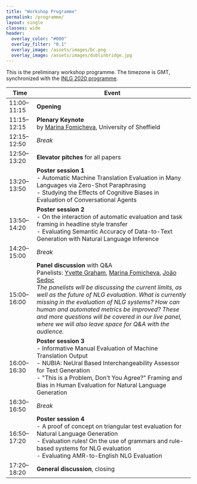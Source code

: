 ```yaml
---
title: "Workshop Programme"
permalink: /programme/
layout: single
classes: wide
header:
  overlay_color: "#000"
  overlay_filter: "0.1"
  overlay_image: /assets/images/bc.png
  overlay_image: /assets/images/dublinbridge.jpg
---
```


This is the preliminary workshop programme. The timezone is GMT, synchronized with the [INLG 2020 programme](https://www.inlg2020.org/programme).

| Time        | Event                                |
| ----------- | -------------------------------------|
| 11:00–11:15 | **Opening**                          |
| 11:15–12:15 | **Plenary Keynote**<br>by [Marina Fomicheva](https://www.sheffield.ac.uk/dcs/people/research-staff/marina-fomicheva), University of Sheffield  |
| 12:15–12:50 | *Break*                              | 
| 12:50–13:20 | **Elevator pitches** for all papers  |
| 13:20–13:50 | **Poster session 1**<br>- Automatic Machine Translation Evaluation in Many Languages via Zero-Shot Paraphrasing<br>- Studying the Effects of Cognitive Biases in Evaluation of Conversational Agents |
| 13:50–14:20 | **Poster session 2**<br>- On the interaction of automatic evaluation and task framing in headline style transfer<br>- Evaluating Semantic Accuracy of Data-to-Text Generation with Natural Language Inference |
| 14:20–15:00 | *Break*                              | 
| 15:00–16:00 | **Panel discussion** with Q&A<br>Panelists: [Yvette Graham](https://www.computing.dcu.ie/~ygraham/), [Marina Fomicheva](https://www.sheffield.ac.uk/dcs/people/research-staff/marina-fomicheva), [João Sedoc](https://www.clsp.jhu.edu/faculty/joao-sedoc/)<br>*The panelists will be discussing the current limits, as well as the future of NLG evaluation. What is currently missing in the evaluation of NLG systems? How can human and automated metrics be improved? These and more questions will be covered in our live panel, where we will also leave space for Q&A with the audience.*  |
| 16:00–16:30 | **Poster session 3**<br>- Informative Manual Evaluation of Machine Translation Output<br>- NUBIA: NeUral Based Interchangeability Assessor for Text Generation<br>- "This is a Problem, Don't You Agree?" Framing and Bias in Human Evaluation for Natural Language Generation |
| 16:30–16:50 | *Break*                              | 
| 16:50–17:20 | **Poster session 4**<br>- A proof of concept on triangular test evaluation for Natural Language Generation<br>- Evaluation rules! On the use of grammars and rule-based systems for NLG evaluation<br>- Evaluating AMR-to-English NLG Evaluation |
| 17:20–18:20 | **General discussion**, closing      |
